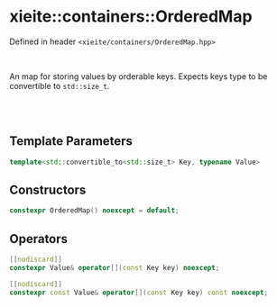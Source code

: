# xieite::containers::OrderedMap
Defined in header `<xieite/containers/OrderedMap.hpp>`

<br/>

An map for storing values by orderable keys. Expects keys type to be convertible to `std::size_t`.

<br/><br/>

## Template Parameters
```cpp
template<std::convertible_to<std::size_t> Key, typename Value>
```

## Constructors
```cpp
constexpr OrderedMap() noexcept = default;
```

## Operators
```cpp
[[nodiscard]]
constexpr Value& operator[](const Key key) noexcept;
```
```cpp
[[nodiscard]]
constexpr const Value& operator[](const Key key) const noexcept;
```
